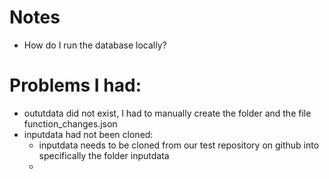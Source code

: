 # Notes 
- How do I run the database locally?

# Problems I had:
- oututdata did not exist, I had to manually create the folder and the file function_changes.json
- inputdata had not been cloned:
    - inputdata needs to be cloned from our test repository on github into specifically the folder inputdata
    - 
